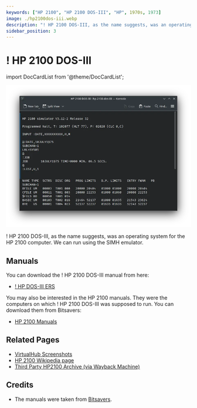 ```yaml
---
keywords: ["HP 2100", "HP 2100 DOS-III", "HP", 1970s, 1973]
image: ./hp2100dos-iii.webp
description: "! HP 2100 DOS-III, as the name suggests, was an operating system for the HP 2100 computer."
sidebar_position: 3
---
```


# ! HP 2100 DOS-III

import DocCardList from '@theme/DocCardList';

![! HP 2100 DOS-III](./hp2100dos-iii.webp)

! HP 2100 DOS-III, as the name suggests, was an operating system for the HP 2100 computer. We can run using the SIMH emulator.

<DocCardList />

## Manuals

You can download the ! HP 2100 DOS-III manual from here:

- [! HP DOS-III ERS](http://www.bitsavers.org/pdf/hp/21xx/dosIII/DOSIII_ERS.pdf)

You may also be interested in the HP 2100 manuals. They were the computers on which ! HP 2100 DOS-III was supposed to run. You can download them from Bitsavers:

- [HP 2100 Manuals](http://www.bitsavers.org/pdf/hp/21xx/)

## Related Pages

- [VirtualHub Screenshots](https://screenshots.virtualhub.eu.org/1970s/1973/hp2100dos-iii/)
- [HP 2100 Wikipedia page](https://en.wikipedia.org/wiki/HP_2100)
- [Third Party HP2100 Archive (via Wayback Machine)](https://web.archive.org/web/20160430080039/http://oscar.taurus.com/~jeff/2100/index.html)

## Credits

- The manuals were taken from [Bitsavers](http://bitsavers.org).

